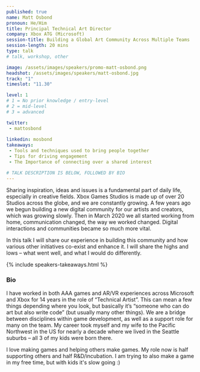```yaml
---
published: true
name: Matt Osbond
pronoun: He/Him
title: Principal Technical Art Director
company: Xbox ATG (Microsoft)
session-title: Building a Global Art Community Across Multiple Teams
session-length: 20 mins
type: talk
# talk, workshop, other

image: /assets/images/speakers/promo-matt-osbond.png
headshot: /assets/images/speakers/matt-osbond.jpg
track: "1"
timeslot: "11.30"

level: 1
# 1 = No prior knowledge / entry-level
# 2 = mid-level
# 3 = advanced

twitter:
 - mattosbond
 
linkedin: mosbond
takeaways:
 - Tools and techniques used to bring people together
 - Tips for driving engagement
 - The Importance of connecting over a shared interest

# TALK DESCRIPTION IS BELOW, FOLLOWED BY BIO
---
```


Sharing inspiration, ideas and issues is a fundamental part of daily life, especially in creative fields. Xbox Games Studios is made up of over 20 Studios across the globe, and we are constantly growing. A few years ago we begun building a new digital community for our artists and creators, which was growing slowly. Then in March 2020 we all started working from home, communication changed, the way we worked changed. Digital interactions and communities became so much more vital.

In this talk I will share our experience in building this community and how various other initiatives co-exist and enhance it. I will share the highs and lows – what went well, and what I would do differently.


{% include speakers-takeaways.html %}

<h3>Bio</h3>

I have worked in both AAA games and AR/VR experiences across Microsoft and Xbox for 14 years in the role of “Technical Artist”. This can mean a few things depending where you look, but basically it’s “someone who can do art but also write code” (but usually many other things). We are a bridge between disciplines within game development, as well as a support role for many on the team. My career took myself and my wife to the Pacific Northwest in the US for nearly a decade where we lived in the Seattle suburbs – all 3 of my kids were born there.

I love making games and helping others make games. My role now is half supporting others and half R&D/incubation. I am trying to also make a game in my free time, but with kids it's slow going :)
